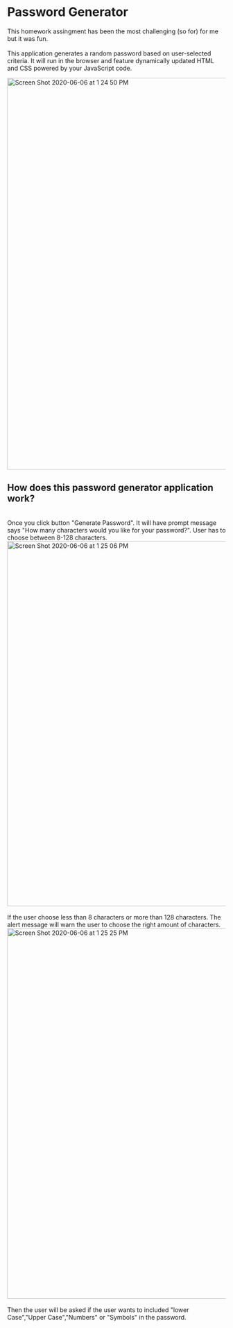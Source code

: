 # Password Generator
This homework assingment has been the most challenging (so for) for me but it was fun.
<br>
<br>
This application generates a random password based on user-selected criteria. It will run in the browser and feature dynamically updated HTML and CSS powered by your JavaScript code.

<img width="904" alt="Screen Shot 2020-06-06 at 1 24 50 PM" src="https://user-images.githubusercontent.com/64511825/83976032-996f2880-a8b4-11ea-9b9c-770dec60af45.png">


## How does this password generator application work?
<br>
Once you click button "Generate Password". It will have prompt message says "How many characters would you like for your password?". User has to choose between 8-128 characters.
<img width="842" alt="Screen Shot 2020-06-06 at 1 25 06 PM" src="https://user-images.githubusercontent.com/64511825/83976147-7abd6180-a8b5-11ea-9380-62c7914be869.png">
<br>
<br>
If the user choose less than 8 characters or more than 128 characters. The alert message will warn the user to choose the right amount of characters.
<img width="855" alt="Screen Shot 2020-06-06 at 1 25 25 PM" src="https://user-images.githubusercontent.com/64511825/83980851-2f677b00-a8d6-11ea-9033-5e5636b81182.png">
<br>
<br>
Then the user will be asked if the user wants to included "lower Case","Upper Case","Numbers" or "Symbols" in the password.
